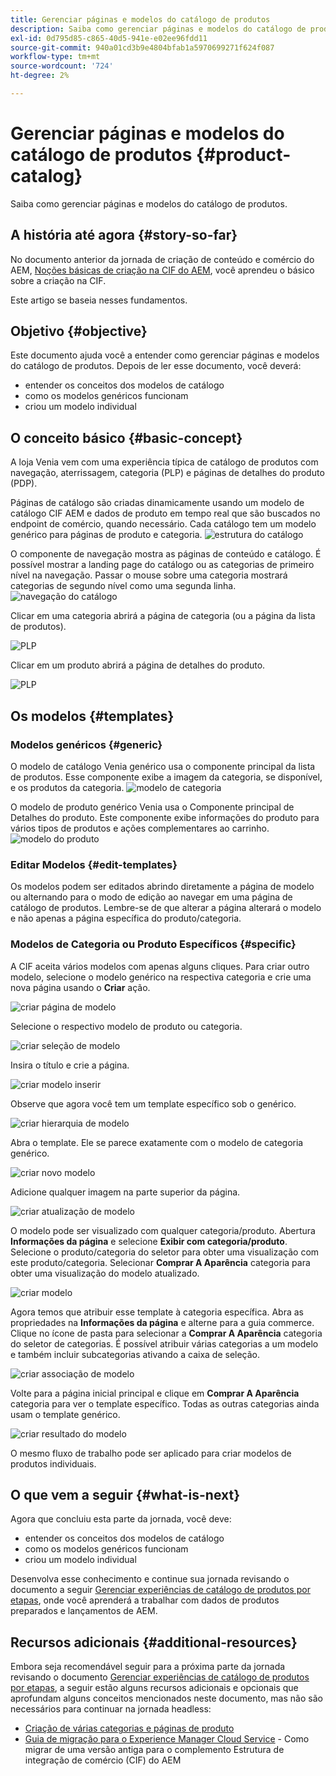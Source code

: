 ```yaml
---
title: Gerenciar páginas e modelos do catálogo de produtos
description: Saiba como gerenciar páginas e modelos do catálogo de produtos
exl-id: 0d795d85-c865-40d5-941e-e02ee96fdd11
source-git-commit: 940a01cd3b9e4804bfab1a5970699271f624f087
workflow-type: tm+mt
source-wordcount: '724'
ht-degree: 2%

---
```


# Gerenciar páginas e modelos do catálogo de produtos {#product-catalog}

Saiba como gerenciar páginas e modelos do catálogo de produtos.

## A história até agora {#story-so-far}

No documento anterior da jornada de criação de conteúdo e comércio do AEM, [Noções básicas de criação na CIF do AEM](getting-started.md), você aprendeu o básico sobre a criação na CIF.

Este artigo se baseia nesses fundamentos.

## Objetivo {#objective}

Este documento ajuda você a entender como gerenciar páginas e modelos do catálogo de produtos. Depois de ler esse documento, você deverá:

* entender os conceitos dos modelos de catálogo
* como os modelos genéricos funcionam
* criou um modelo individual

## O conceito básico {#basic-concept}

A loja Venia vem com uma experiência típica de catálogo de produtos com navegação, aterrissagem, categoria (PLP) e páginas de detalhes do produto (PDP).

Páginas de catálogo são criadas dinamicamente usando um modelo de catálogo CIF AEM e dados de produto em tempo real que são buscados no endpoint de comércio, quando necessário. Cada catálogo tem um modelo genérico para páginas de produto e categoria.
![estrutura do catálogo](assets/catalog-structure.png)

O componente de navegação mostra as páginas de conteúdo e catálogo. É possível mostrar a landing page do catálogo ou as categorias de primeiro nível na navegação. Passar o mouse sobre uma categoria mostrará categorias de segundo nível como uma segunda linha.
![navegação do catálogo](assets/catalog-navigation.png)

Clicar em uma categoria abrirá a página de categoria (ou a página da lista de produtos).

![PLP](assets/catalog-plp.png)

Clicar em um produto abrirá a página de detalhes do produto.

![PLP](assets/catalog-pdp.png)

## Os modelos {#templates}

### Modelos genéricos {#generic}

O modelo de catálogo Venia genérico usa o componente principal da lista de produtos. Esse componente exibe a imagem da categoria, se disponível, e os produtos da categoria.
![modelo de categoria](assets/category-template.png)

O modelo de produto genérico Venia usa o Componente principal de Detalhes do produto. Este componente exibe informações do produto para vários tipos de produtos e ações complementares ao carrinho.
![modelo do produto](assets/product-template.png)

### Editar Modelos {#edit-templates}

Os modelos podem ser editados abrindo diretamente a página de modelo ou alternando para o modo de edição ao navegar em uma página de catálogo de produtos. Lembre-se de que alterar a página alterará o modelo e não apenas a página específica do produto/categoria.

### Modelos de Categoria ou Produto Específicos {#specific}

A CIF aceita vários modelos com apenas alguns cliques. Para criar outro modelo, selecione o modelo genérico na respectiva categoria e crie uma nova página usando o **Criar** ação.

![criar página de modelo](assets/create-template-page.png)

Selecione o respectivo modelo de produto ou categoria.

![criar seleção de modelo](assets/create-template-select.png)

Insira o título e crie a página.

![criar modelo inserir](assets/create-template-enter.png)

Observe que agora você tem um template específico sob o genérico.

![criar hierarquia de modelo](assets/create-template-hierachry.png)

Abra o template. Ele se parece exatamente com o modelo de categoria genérico.

![criar novo modelo](assets/create-template-new.png)

Adicione qualquer imagem na parte superior da página.

![criar atualização de modelo](assets/create-template-update.png)

O modelo pode ser visualizado com qualquer categoria/produto. Abertura **Informações da página** e selecione **Exibir com categoria/produto**. Selecione o produto/categoria do seletor para obter uma visualização com este produto/categoria. Selecionar **Comprar A Aparência** categoria para obter uma visualização do modelo atualizado.

![criar modelo ](assets/create-template-picker.png)

Agora temos que atribuir esse template à categoria específica. Abra as propriedades na **Informações da página** e alterne para a guia commerce. Clique no ícone de pasta para selecionar a **Comprar A Aparência** categoria do seletor de categorias. É possível atribuir várias categorias a um modelo e também incluir subcategorias ativando a caixa de seleção.

![criar associação de modelo](assets/create-template-associate.png)

Volte para a página inicial principal e clique em **Comprar A Aparência** categoria para ver o template específico. Todas as outras categorias ainda usam o template genérico.

![criar resultado do modelo](assets/create-template-result.png)

O mesmo fluxo de trabalho pode ser aplicado para criar modelos de produtos individuais.

## O que vem a seguir {#what-is-next}

Agora que concluiu esta parte da jornada, você deve:

* entender os conceitos dos modelos de catálogo
* como os modelos genéricos funcionam
* criou um modelo individual

Desenvolva esse conhecimento e continue sua jornada revisando o documento a seguir [Gerenciar experiências de catálogo de produtos por etapas](staged-catalog.md), onde você aprenderá a trabalhar com dados de produtos preparados e lançamentos de AEM.

## Recursos adicionais {#additional-resources}

Embora seja recomendável seguir para a próxima parte da jornada revisando o documento [Gerenciar experiências de catálogo de produtos por etapas](staged-catalog.md), a seguir estão alguns recursos adicionais e opcionais que aprofundam alguns conceitos mencionados neste documento, mas não são necessários para continuar na jornada headless:

* [Criação de várias categorias e páginas de produto](/help/commerce-cloud/authoring/multi-template-usage.md)
* [Guia de migração para o Experience Manager Cloud Service](/help/commerce-cloud/migration.md) - Como migrar de uma versão antiga para o complemento Estrutura de integração de comércio (CIF) do AEM
